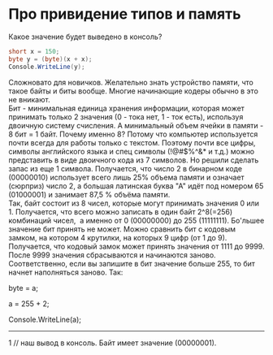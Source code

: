
# Про привидение типов и память
Какое значение будет выведено в консоль?

```cs
short x = 150;
byte y = (byte)(x + x);
Console.WriteLine(y);
```


Сложновато для новичков. Желательно знать устройство памяти, что такое байты и биты вообще. Многие начинающие кодеры обычно в это не вникают.   
Бит - минимальная единица хранения информации, которая может принимать только 2 значения (0 - тока нет, 1 - ток есть), используя двоичную систему счисления. А минимальный объем ячейки в памяти - 8 бит = 1 байт. Почему именно 8? Потому что компьютер используется почти всегда для работы только с текстом. Поэтому почти все цифры, символы английского языка и спец символы (!@#$%^&* и т.д.) можно представить в виде двоичного кода из 7 символов. Но решили сделать запас из еще 1 символа. Получается, что число 2 в бинарном коде (00000010) использует всего лишь 25% объема памяти и означает (сюрприз) число 2, а большая латинская буква "А" идёт под номером 65 (01000001) и занимает 87,5 % объёма памяти.   
Так, байт состоит из 8 чисел, которые могут принимать значения 0 или 1. Получается, что всего можно записать в один байт 2^8(=256) комбинаций чисел,  а именно от 0 (00000000) до 255 (11111111). Бо'льшее значение бит принять не может. Можно сравнить бит с кодовым замком, на котором 4 крутилки, на которых 9 цифр (от 1 до 9). Получается, что кодовый замок может принять значения от 1111 до 9999. После 9999 значения сбрасываются и начинаются заново. Соответственно, если вы запишите в бит значение больше 255, то бит начнет наполняться заново. Так:

byte = a;

a = 255 + 2;

Console.WriteLine(a);  
________________________________________  
1 // наш вывод в консоль. Байт имеет значение (00000001).